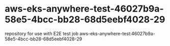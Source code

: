 # aws-eks-anywhere-test-46027b9a-58e5-4bcc-bb28-68d5eebf4028-29
repository for use with E2E test job aws-eks-anywhere-test:46027b9a-58e5-4bcc-bb28-68d5eebf4028-29
